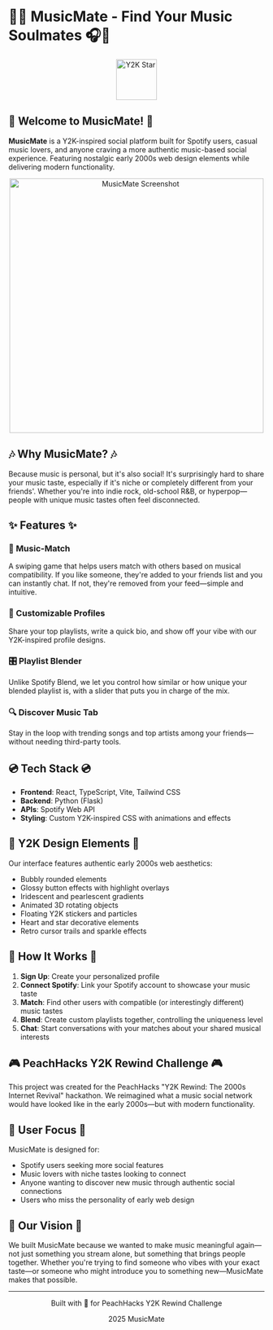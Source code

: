 # 🎵✨ MusicMate - Find Your Music Soulmates 🎧💫

<div align="center">
  <img src="public/images/stickers/vecteezy_reflective-3d-metallic-silver-star-shape_53407992.png" width="80" alt="Y2K Star">
</div>

## 🌟 Welcome to MusicMate! 🌟

**MusicMate** is a Y2K-inspired social platform built for Spotify users, casual music lovers, and anyone craving a more authentic music-based social experience. Featuring nostalgic early 2000s web design elements while delivering modern functionality.

<div align="center">
  <img src="public/images/background.jpg" width="500" alt="MusicMate Screenshot">
</div>

## 🎶 Why MusicMate? 🎶

Because music is personal, but it's also social! It's surprisingly hard to share your music taste, especially if it's niche or completely different from your friends'. Whether you're into indie rock, old-school R&B, or hyperpop—people with unique music tastes often feel disconnected.

## ✨ Features ✨

### 🔄 Music-Match
A swiping game that helps users match with others based on musical compatibility. If you like someone, they're added to your friends list and you can instantly chat. If not, they're removed from your feed—simple and intuitive.

### 👤 Customizable Profiles
Share your top playlists, write a quick bio, and show off your vibe with our Y2K-inspired profile designs.

### 🎛️ Playlist Blender
Unlike Spotify Blend, we let you control how similar or how unique your blended playlist is, with a slider that puts you in charge of the mix.

### 🔍 Discover Music Tab
Stay in the loop with trending songs and top artists among your friends—without needing third-party tools.

## 💿 Tech Stack 💿

- **Frontend**: React, TypeScript, Vite, Tailwind CSS
- **Backend**: Python (Flask)
- **APIs**: Spotify Web API
- **Styling**: Custom Y2K-inspired CSS with animations and effects

## 🌈 Y2K Design Elements 🌈

Our interface features authentic early 2000s web aesthetics:
- Bubbly rounded elements
- Glossy button effects with highlight overlays
- Iridescent and pearlescent gradients
- Animated 3D rotating objects
- Floating Y2K stickers and particles
- Heart and star decorative elements
- Retro cursor trails and sparkle effects

## 👾 How It Works 👾

1. **Sign Up**: Create your personalized profile
2. **Connect Spotify**: Link your Spotify account to showcase your music taste
3. **Match**: Find other users with compatible (or interestingly different) music tastes
4. **Blend**: Create custom playlists together, controlling the uniqueness level
5. **Chat**: Start conversations with your matches about your shared musical interests

## 🎮 PeachHacks Y2K Rewind Challenge 🎮

This project was created for the PeachHacks "Y2K Rewind: The 2000s Internet Revival" hackathon. We reimagined what a music social network would have looked like in the early 2000s—but with modern functionality.

## 👥 User Focus 👥

MusicMate is designed for:
- Spotify users seeking more social features
- Music lovers with niche tastes looking to connect
- Anyone wanting to discover new music through authentic social connections
- Users who miss the personality of early web design

## 💖 Our Vision 💖

We built MusicMate because we wanted to make music meaningful again—not just something you stream alone, but something that brings people together. Whether you're trying to find someone who vibes with your exact taste—or someone who might introduce you to something new—MusicMate makes that possible.

---

<div align="center">
  <p>Built with 💖 for PeachHacks Y2K Rewind Challenge</p>
  <p> 2025 MusicMate</p>
</div>